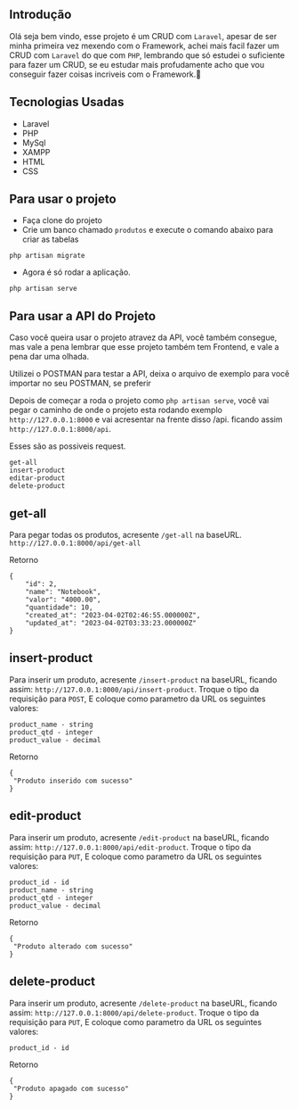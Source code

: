 ## Introdução 
Olá seja bem vindo, esse projeto é um CRUD com ``Laravel``, apesar de ser minha primeira vez mexendo com o Framework, achei mais facil fazer um CRUD com ``Laravel`` do que com ``PHP``, lembrando que só estudei o suficiente para fazer um CRUD, se eu estudar mais profudamente acho que vou conseguir fazer coisas incriveis com o Framework.🧐

## Tecnologias Usadas 
- Laravel
- PHP 
- MySql
- XAMPP
- HTML
- CSS
  
 ## Para usar o projeto 
- Faça clone do projeto
- Crie um banco chamado ``produtos`` e execute o comando abaixo para criar as tabelas
```
php artisan migrate
```
 - Agora é só rodar a aplicação. 
 ```
php artisan serve  
 ```

 ## Para usar a API do Projeto
 Caso você queira usar o projeto atravez da API, você também consegue, mas vale a pena lembrar que esse projeto também tem Frontend, e vale a pena dar uma olhada.

Utilizei o POSTMAN para testar a API, deixa o arquivo de exemplo para você importar no seu POSTMAN, se preferir

 Depois de começar a roda o projeto como ``php artisan serve``, você vai pegar o caminho de onde o projeto esta rodando exemplo ``http://127.0.0.1:8000`` e vai acresentar na frente disso /api. ficando assim ``http://127.0.0.1:8000/api``.

Esses são as possiveis request.
 ```
get-all
insert-product
editar-product
delete-product
 ```

## get-all
 Para pegar todas os produtos, acresente ``/get-all`` na baseURL.
``http://127.0.0.1:8000/api/get-all``


Retorno 
```
{
    "id": 2,
    "name": "Notebook",
    "valor": "4000.00",
    "quantidade": 10,
    "created_at": "2023-04-02T02:46:55.000000Z",
    "updated_at": "2023-04-02T03:33:23.000000Z"
}
```
## insert-product
Para inserir um produto, acresente ``/insert-product`` na baseURL, ficando assim: ``http://127.0.0.1:8000/api/insert-product``. Troque o tipo da requisição para ``POST``, E coloque como parametro da URL os seguintes valores:

```
product_name - string
product_qtd - integer
product_value - decimal
```

Retorno 
```
{
 "Produto inserido com sucesso"
}
```

## edit-product
Para inserir um produto, acresente ``/edit-product`` na baseURL, ficando assim: ``http://127.0.0.1:8000/api/edit-product``. Troque o tipo da requisição para ``PUT``, E coloque como parametro da URL os seguintes valores:

```
product_id - id
product_name - string
product_qtd - integer
product_value - decimal
```

Retorno 
```
{
 "Produto alterado com sucesso"
}
```

## delete-product
Para inserir um produto, acresente ``/delete-product`` na baseURL, ficando assim: ``http://127.0.0.1:8000/api/delete-product``. Troque o tipo da requisição para ``PUT``, E coloque como parametro da URL os seguintes valores:

```
product_id - id
```

Retorno 
```
{
 "Produto apagado com sucesso"
}
```
